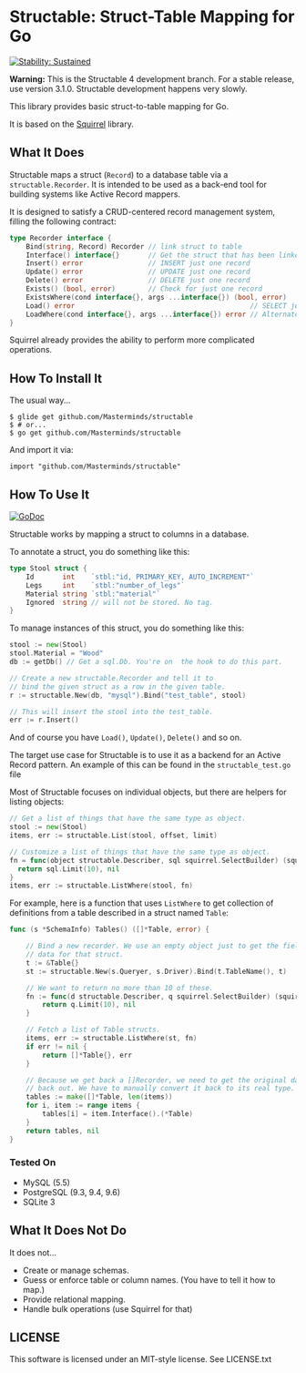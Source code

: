 # Structable: Struct-Table Mapping for Go
[![Stability:
Sustained](https://masterminds.github.io/stability/sustained.svg)](https://masterminds.github.io/stability/sustained.html)

**Warning:** This is the Structable 4 development branch. For a stable
release, use version 3.1.0. Structable development happens very slowly.

This library provides basic struct-to-table mapping for Go.

It is based on the [Squirrel](https://github.com/Masterminds/squirrel) library.

## What It Does

Structable maps a struct (`Record`) to a database table via a
`structable.Recorder`. It is intended to be used as a back-end tool for
building systems like Active Record mappers.

It is designed to satisfy a CRUD-centered record management system,
filling the following contract:

```go
type Recorder interface {
	Bind(string, Record) Recorder // link struct to table
	Interface() interface{}       // Get the struct that has been linked
	Insert() error                // INSERT just one record
	Update() error                // UPDATE just one record
	Delete() error                // DELETE just one record
	Exists() (bool, error)        // Check for just one record
	ExistsWhere(cond interface{}, args ...interface{}) (bool, error)
	Load() error                                           // SELECT just one record
	LoadWhere(cond interface{}, args ...interface{}) error // Alternate Load()
}
```

Squirrel already provides the ability to perform more complicated
operations.

## How To Install It

The usual way...

```
$ glide get github.com/Masterminds/structable
$ # or...
$ go get github.com/Masterminds/structable
```

And import it via:

```
import "github.com/Masterminds/structable"
```

## How To Use It

[![GoDoc](https://godoc.org/github.com/Masterminds/structable?status.png)](https://godoc.org/github.com/Masterminds/structable)

Structable works by mapping a struct to columns in a database.

To annotate a struct, you do something like this:

```go
type Stool struct {
	Id       int    `stbl:"id, PRIMARY_KEY, AUTO_INCREMENT"`
	Legs     int    `stbl:"number_of_legs"`
	Material string `stbl:"material"`
	Ignored  string // will not be stored. No tag.
}
```

To manage instances of this struct, you do something like this:

```go
stool := new(Stool)
stool.Material = "Wood"
db := getDb() // Get a sql.Db. You're on  the hook to do this part.

// Create a new structable.Recorder and tell it to
// bind the given struct as a row in the given table.
r := structable.New(db, "mysql").Bind("test_table", stool)

// This will insert the stool into the test_table.
err := r.Insert()
```

And of course you have `Load()`, `Update()`, `Delete()` and so on.

The target use case for Structable is to use it as a backend for an
Active Record pattern. An example of this can be found in the
`structable_test.go` file

Most of Structable focuses on individual objects, but there are helpers
for listing objects:

```go
// Get a list of things that have the same type as object.
stool := new(Stool)
items, err := structable.List(stool, offset, limit)

// Customize a list of things that have the same type as object.
fn = func(object structable.Describer, sql squirrel.SelectBuilder) (squirrel.SelectBuilder, error) {
  return sql.Limit(10), nil
}
items, err := structable.ListWhere(stool, fn)
```

For example, here is a function that uses `ListWhere` to get collection
of definitions from a table described in a struct named `Table`:

```go
func (s *SchemaInfo) Tables() ([]*Table, error) {

	// Bind a new recorder. We use an empty object just to get the field
	// data for that struct.
	t := &Table{}
	st := structable.New(s.Queryer, s.Driver).Bind(t.TableName(), t)

	// We want to return no more than 10 of these.
	fn := func(d structable.Describer, q squirrel.SelectBuilder) (squirrel.SelectBuilder, error) {
		return q.Limit(10), nil
	}

	// Fetch a list of Table structs.
	items, err := structable.ListWhere(st, fn)
	if err != nil {
		return []*Table{}, err
	}

	// Because we get back a []Recorder, we need to get the original data
	// back out. We have to manually convert it back to its real type.
	tables := make([]*Table, len(items))
	for i, item := range items {
		tables[i] = item.Interface().(*Table)
	}
	return tables, nil
}
```

### Tested On

- MySQL (5.5)
- PostgreSQL (9.3, 9.4, 9.6)
- SQLite 3

## What It Does Not Do

It does not...

* Create or manage schemas.
* Guess or enforce table or column names. (You have to tell it how to
  map.)
* Provide relational mapping.
* Handle bulk operations (use Squirrel for that)

## LICENSE

This software is licensed under an MIT-style license. See LICENSE.txt
